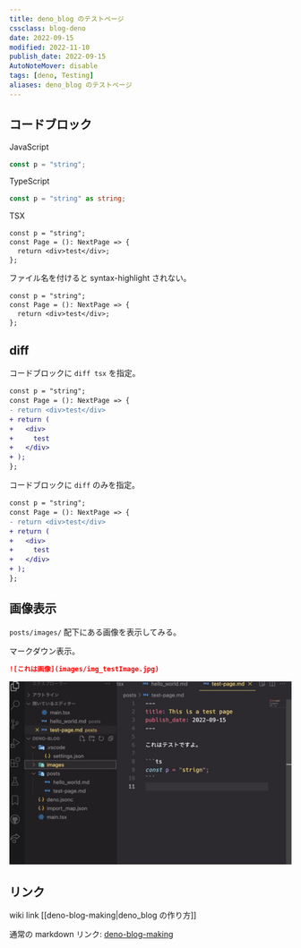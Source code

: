 ```yaml
---
title: deno_blog のテストページ
cssclass: blog-deno
date: 2022-09-15
modified: 2022-11-10
publish_date: 2022-09-15
AutoNoteMover: disable
tags: [deno, Testing]
aliases: deno_blog のテストページ
---
```


## コードブロック

JavaScript

```js
const p = "string";
```

TypeScript

```ts
const p = "string" as string;
```

TSX

```tsx
const p = "string";
const Page = (): NextPage => {
  return <div>test</div>;
};
```

ファイル名を付けると syntax-highlight されない。

```tsx:test.tsx
const p = "string";
const Page = (): NextPage => {
  return <div>test</div>;
};
```

## diff

コードブロックに `diff tsx` を指定。
```diff tsx
const p = "string";
const Page = (): NextPage => {
- return <div>test</div>
+ return (
+   <div>
+     test
+   </div>
+ );
};
```

コードブロックに `diff` のみを指定。
```diff
const p = "string";
const Page = (): NextPage => {
- return <div>test</div>
+ return (
+   <div>
+     test
+   </div>
+ );
};
```

## 画像表示

`posts/images/` 配下にある画像を表示してみる。

マークダウン表示。

```md
![これは画像](images/img_testImage.jpg)
```

![test image](images/img_testImage.jpg)

## リンク

wiki link [[deno-blog-making|deno_blog の作り方]]

通常の markdown リンク: [deno-blog-making](deno-blog-making.md)
